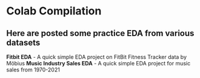 # Colab Compilation
Here are posted some practice EDA from various datasets
----
**Fitbit EDA** - A quick simple EDA project on FitBit Fitness Tracker data by Möbius
**Music Industry Sales EDA** - A quick simple EDA project for music sales from 1970-2021
